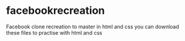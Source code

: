 # facebookrecreation
Facebook clone recreation to master in html and css you can download these files to practise with html and css
